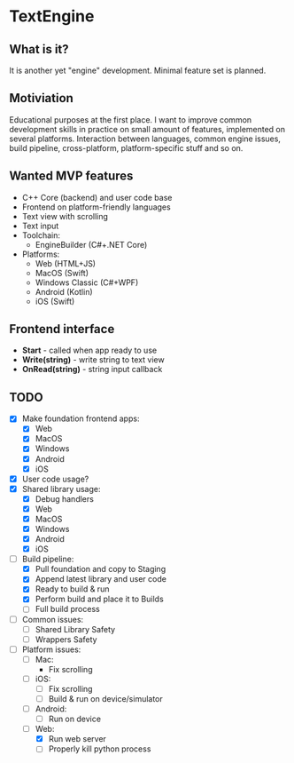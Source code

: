 # TextEngine

## What is it?

It is another yet "engine" development. Minimal feature set is planned.

## Motiviation

Educational purposes at the first place. I want to improve common development skills in practice on small amount of features, implemented on several platforms. Interaction between languages, common engine issues, build pipeline, cross-platform, platform-specific stuff and so on.

## Wanted MVP features

- C++ Core (backend) and user code base
- Frontend on platform-friendly languages
- Text view with scrolling
- Text input
- Toolchain:
   - EngineBuilder (C#+.NET Core)
- Platforms:
   - Web (HTML+JS)
   - MacOS (Swift)
   - Windows Classic (C#+WPF)
   - Android (Kotlin)
   - iOS (Swift)

## Frontend interface

- **Start** - called when app ready to use
- **Write(string)** - write string to text view
- **OnRead(string)** - string input callback

## TODO

- [x] Make foundation frontend apps:
   - [x] Web
   - [x] MacOS
   - [x] Windows
   - [x] Android
   - [x] iOS
- [x] User code usage?
- [x] Shared library usage:
   - [x] Debug handlers
   - [x] Web
   - [x] MacOS
   - [x] Windows
   - [x] Android
   - [x] iOS
- [ ] Build pipeline:
   - [x] Pull foundation and copy to Staging
   - [x] Append latest library and user code
   - [x] Ready to build & run
   - [x] Perform build and place it to Builds
   - [ ] Full build process
- [ ] Common issues:
   - [ ] Shared Library Safety
   - [ ] Wrappers Safety
- [ ] Platform issues:
   - [ ] Mac:
      - Fix scrolling
   - [ ] iOS:
      - [ ] Fix scrolling
      - [ ] Build & run on device/simulator
   - [ ] Android:
      - [ ] Run on device
   - [ ] Web:
      - [x] Run web server
      - [ ] Properly kill python process
